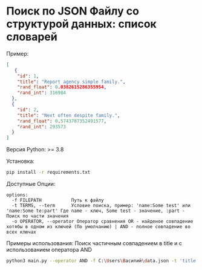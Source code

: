 # Поиск по JSON Файлу со структурой данных: список словарей
Пример:
```json
[
   {
    "id": 1,
    "title": "Report agency simple family.",
    "rand_float": 0.0382615286355954,
    "rand_int": 316984
  },
  {
    "id": 2,
    "title": "Next often despite family.",
    "rand_float": 0.5743787352491577,
    "rand_int": 293573
  }
]
```

Версия Python: >= 3.8 

Установка:
```bash
pip install -r requirements.txt
```

Доступные Опции:
```
options:
  -f FILEPATH           Путь к файлу
  -t TERMS, --term      Условие поиска, пример: 'name:Some test' или 'name:Some te:part' Где name - ключ, Some test - значение, :part - Поиск по части значения
  -o OPERATOR, --operator Оператор сравнения OR - найденое совпадение хотябы в одном из ключей (По умолчанию) | AND - полное совпадение во всех ключах
```

Примеры использования:
Поиск частичным совпадением в title и с использованием оператора AND
```bash
python3 main.py --operator AND -f C:\Users\Василий\data.json -t 'title:family:part' -t 'rand_int:293573'